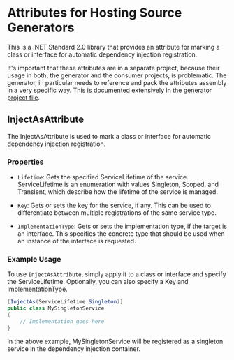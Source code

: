# Attributes for Hosting Source Generators

This is a .NET Standard 2.0 library that provides an attribute for marking a
class or interface for automatic dependency injection registration.

It's important that these attributes are in a separate project, because their
usage in both, the generator and the consumer projects, is problematic. The
generator, in particular needs to reference and pack the attributes assembly in
a very specific way. This is documented extensively in the
[generator project file](../Hosting.Generators/src/Hosting.Generators.csproj).

## InjectAsAttribute

The InjectAsAttribute is used to mark a class or interface for automatic
dependency injection registration.

### Properties

- `Lifetime`: Gets the specified ServiceLifetime of the service. ServiceLifetime
  is an enumeration with values Singleton, Scoped, and Transient, which describe
  how the lifetime of the service is managed.

- `Key`: Gets or sets the key for the service, if any. This can be used to
  differentiate between multiple registrations of the same service type.

- `ImplementationType`: Gets or sets the implementation type, if the target is
  an interface. This specifies the concrete type that should be used when an
  instance of the interface is requested.

### Example Usage

To use `InjectAsAttribute`, simply apply it to a class or interface and specify
the ServiceLifetime. Optionally, you can also specify a Key and
ImplementationType.

```csharp
[InjectAs(ServiceLifetime.Singleton)]
public class MySingletonService
{
    // Implementation goes here
}
```

In the above example, MySingletonService will be registered as a singleton
service in the dependency injection container.
